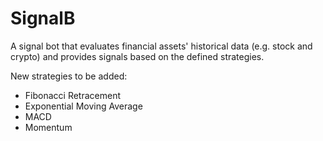 # SignalB
 A signal bot that evaluates financial assets' historical data (e.g. stock and crypto) and provides signals based on the defined strategies.

 New strategies to be added:
 - Fibonacci Retracement
 - Exponential Moving Average
 - MACD
 - Momentum